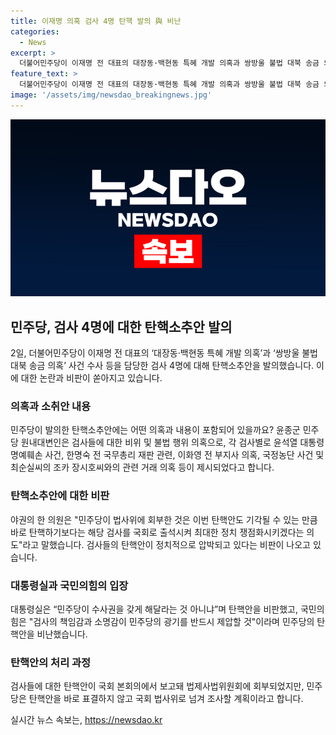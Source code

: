 ```yaml
---
title: 이재명 의혹 검사 4명 탄핵 발의 與 비난
categories:
  - News
excerpt: >
  더불어민주당이 이재명 전 대표의 대장동·백현동 특혜 개발 의혹과 쌍방울 불법 대북 송금 의혹 사건 수사를 담당한 검사 4명에 대해 탄핵소추안을 발의했다. 이들에 대한 탄핵 사유로는 윤석열 대통령 명예훼손, 위증 강요, 회유 의혹, 불법정치자금 수사 등이 소지돼 탄핵안이 제출됐다. 민주당은 검사들의 불법 행위를 국회의 탄핵권으로 막겠다는 취지로 발의했으나, 야당은 보복성 탄핵이라는 비판을 내세우고 있다. 이에 대통령실과 국민의힘은 검사들을 정치적으로 압박하는 행위로 비판하며 논란이 계속되고 있다.
feature_text: >
  더불어민주당이 이재명 전 대표의 대장동·백현동 특혜 개발 의혹과 쌍방울 불법 대북 송금 의혹 사건 수사를 담당한 검사 4명에 대해 탄핵소추안을 발의했다. 이들에 대한 탄핵 사유로는 윤석열 대통령 명예훼손, 위증 강요, 회유 의혹, 불법정치자금 수사 등이 소지돼 탄핵안이 제출됐다. 민주당은 검사들의 불법 행위를 국회의 탄핵권으로 막겠다는 취지로 발의했으나, 야당은 보복성 탄핵이라는 비판을 내세우고 있다. 이에 대통령실과 국민의힘은 검사들을 정치적으로 압박하는 행위로 비판하며 논란이 계속되고 있다.
image: '/assets/img/newsdao_breakingnews.jpg'
---
```


<p><img src="/assets/img/newsdao_breakingnews.jpg" alt="bookingtag 속보" /></p>

<h2 data-ke-size="size26">민주당, 검사 4명에 대한 탄핵소추안 발의</h2>

<p data-ke-size="size16">2일, 더불어민주당이 이재명 전 대표의 ‘대장동·백현동 특혜 개발 의혹’과 ‘쌍방울 불법 대북 송금 의혹’ 사건 수사 등을 담당한 검사 4명에 대해 탄핵소추안을 발의했습니다. 이에 대한 논란과 비판이 쏟아지고 있습니다.</p>

<h3 data-ke-size="size24">의혹과 소취안 내용</h3>

<p data-ke-size="size16">민주당이 발의한 탄핵소추안에는 어떤 의혹과 내용이 포함되어 있을까요? 윤종군 민주당 원내대변인은 검사들에 대한 비위 및 불법 행위 의혹으로, 각 검사별로 윤석열 대통령 명예훼손 사건, 한명숙 전 국무총리 재판 관련, 이화영 전 부지사 의혹, 국정농단 사건 및 최순실씨의 조카 장시호씨와의 관련 거래 의혹 등이 제시되었다고 합니다.</p>

<h3 data-ke-size="size24">탄핵소추안에 대한 비판</h3>

<p data-ke-size="size16">야권의 한 의원은 "민주당이 법사위에 회부한 것은 이번 탄핵안도 기각될 수 있는 만큼 바로 탄핵하기보다는 해당 검사를 국회로 출석시켜 최대한 정치 쟁점화시키겠다는 의도"라고 말했습니다. 검사들의 탄핵안이 정치적으로 압박되고 있다는 비판이 나오고 있습니다.</p>

<h3 data-ke-size="size24">대통령실과 국민의힘의 입장</h3>

<p data-ke-size="size16">대통령실은 “민주당이 수사권을 갖게 해달라는 것 아니냐”며 탄핵안을 비판했고, 국민의힘은 "검사의 책임감과 소명감이 민주당의 광기를 반드시 제압할 것"이라며 민주당의 탄핵안을 비난했습니다.</p>

<h3 data-ke-size="size24">탄핵안의 처리 과정</h3>

<p data-ke-size="size16">검사들에 대한 탄핵안이 국회 본회의에서 보고돼 법제사법위원회에 회부되었지만, 민주당은 탄핵안을 바로 표결하지 않고 국회 법사위로 넘겨 조사할 계획이라고 합니다.</p>
실시간 뉴스 속보는, <a href="https://newsdao.kr" rel="dofollow">https://newsdao.kr</a>


